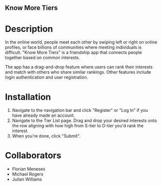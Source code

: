 ## Know More Tiers


# Description

In the online world, people meet each other by swiping left or right on online profiles, or face billions of communities where meeting individuals is difficult. "Know More Tiers" is a friendship app that connects people together based on common interests.

The app has a drag-and-drop feature where users can rank their interests and match with others who share similar rankings. Other features include login authentication and user registration.


# Installation

1. Navigate to the navigation bar and click "Register" or "Log In" if you have already made an account.
2. Navigate to the Tier List page. Drag and drop your desired interests onto the row aligning with how high from S-tier to D-tier you'd rank the interest.
3. When you're done, click "Submit".


# Collaborators

- Florian Meneses
- Michael Rogers
- Julian Williams
